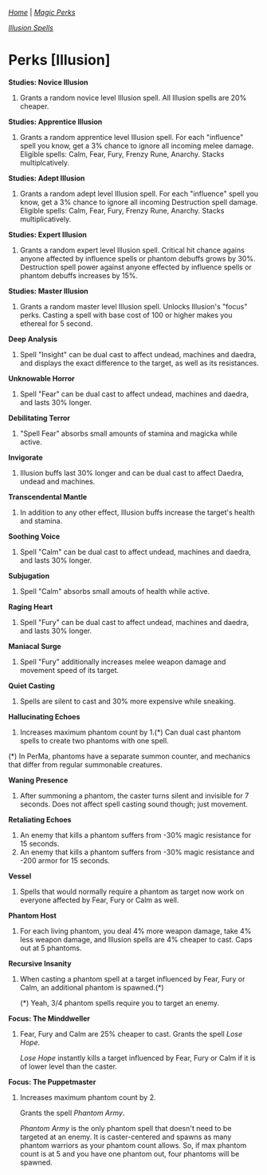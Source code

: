 _[Home](../)_ |
_[Magic Perks](../magic)_

_[Illusion Spells](./spells/illusion.md)_

# Perks [Illusion]

**Studies: Novice Illusion**
1. Grants a random novice level Illusion spell. All Illusion spells are 20% cheaper.

**Studies: Apprentice Illusion**
1. Grants a random apprentice level Illusion spell. For each "influence" spell you know, get a 3% chance to ignore all incoming melee damage. Eligible spells: Calm, Fear, Fury, Frenzy Rune, Anarchy. Stacks multiplcatively.

**Studies: Adept Illusion**
1. Grants a random adept level Illusion spell. For each "influence" spell you know, get a 3% chance to ignore all incoming Destruction spell damage. Eligible spells: Calm, Fear, Fury, Frenzy Rune, Anarchy. Stacks multiplicatively.

**Studies: Expert Illusion**
1. Grants a random expert level Illusion spell. Critical hit chance agains anyone affected by influence spells or phantom debuffs grows by 30%. Destruction spell power against anyone effected by influence spells or phantom debuffs increases by 15%.

**Studies: Master Illusion**
1. Grants a random master level Illusion spell. Unlocks Illusion's "focus" perks. Casting a spell with base cost of 100 or higher makes you ethereal for 5 second.

**Deep Analysis**
1. Spell "Insight" can be dual cast to affect undead, machines and daedra, and displays the exact difference to the target, as well as its resistances.

**Unknowable Horror**
1. Spell "Fear" can be dual cast to affect undead, machines and daedra, and lasts 30% longer.

**Debilitating Terror**
1. "Spell Fear" absorbs small amounts of stamina and magicka while active.

**Invigorate**
1. Illusion buffs last 30% longer and can be dual cast to affect Daedra, undead and machines.

**Transcendental Mantle**
1. In addition to any other effect, Illusion buffs increase the target's health and stamina.

**Soothing Voice**
1. Spell "Calm" can be dual cast to affect undead, machines and daedra, and lasts 30% longer.

**Subjugation**
1. Spell "Calm" absorbs small amouts of health while active.

**Raging Heart**
1. Spell "Fury" can be dual cast to affect undead, machines and daedra, and lasts 30% longer.

**Maniacal Surge**
1. Spell "Fury" additionally increases melee weapon damage and movement speed of its target.

**Quiet Casting**
1. Spells are silent to cast and 30% more expensive while sneaking.

**Hallucinating Echoes**
1. Increases maximum phantom count by 1.(*) Can dual cast phantom spells to create two phantoms with one spell.

(*) In PerMa, phantoms have a separate summon counter, and mechanics that differ from regular summonable creatures.

**Waning Presence**
1. After summoning a phantom, the caster turns silent and invisible for 7 seconds. Does not affect spell casting sound though; just movement.

**Retaliating Echoes**
1. An enemy that kills a phantom suffers from -30% magic resistance for 15 seconds.
2. An enemy that kills a phantom suffers from -30% magic resistance and -200 armor for 15 seconds.

**Vessel**
1. Spells that would normally require a phantom as target now work on everyone affected by Fear, Fury or Calm as well.

**Phantom Host**
1. For each living phantom, you deal 4% more weapon damage, take 4% less weapon damage, and Illusion spells are 4% cheaper to cast. Caps out at 5 phantoms.

**Recursive Insanity**
1. When casting a phantom spell at a target influenced by Fear, Fury or Calm, an additional phantom is spawned.(*)

   (*) Yeah, 3/4 phantom spells require you to target an enemy.

**Focus: The Minddweller**
1. Fear, Fury and Calm are 25% cheaper to cast. Grants the spell _Lose Hope_.

   _Lose Hope_ instantly kills a target influenced by Fear, Fury or Calm if it is of lower level than the caster.

**Focus: The Puppetmaster**
1. Increases maximum phantom count by 2.

   Grants the spell _Phantom Army_.

   _Phantom Army_ is the only phantom spell that doesn't need to be targeted at an enemy.
   It is caster-centered and spawns as many phantom warriors as your phantom count allows.
   So, if max phantom count is at 5 and you have one phantom out, four phantoms will be spawned.
